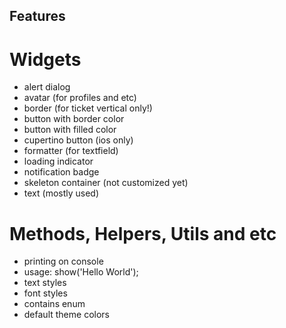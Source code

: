 ## Features

<!-- Customized Widgets & Class v0.0.1 -->

# Widgets
- alert dialog
- avatar (for profiles and etc)
- border (for ticket vertical only!)
- button with border color
- button with filled color
- cupertino button (ios only)
- formatter (for textfield)
- loading indicator
- notification badge
- skeleton container (not customized yet)
- text (mostly used)

# Methods, Helpers, Utils and etc

- printing on console 
 - usage: show('Hello World');
- text styles
- font styles 
- contains enum
- default theme colors
